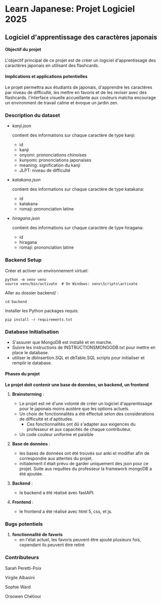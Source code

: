 # Learn Japanese: Projet Logiciel 2025
## Logiciel d'apprentissage des caractères japonais

#### Objectif du projet
L'objectif principal de ce projet est de créer un logiciel
d'apprentissage des caractères japonais en utilisant des flashcards.

#### Implications et applications potentielles
Le projet permettra aux étudiants de japonais, d'apprendre les caractères
par niveau de difficulté, les mettre en favoris et de les reviser avec des flashcards.
l'interface visuelle accueillante aux couleurs matcha encourage un environment 
de travail calme et évoque un jardin zen.

### Description du dataset

* _kanji.json_

   contient des informations sur chaque caractère de type kanji:
  
  * id
  * kanji
  * onyomi: prononciations chinoises
  * kunyomi: prononciations japonaises
  * meaning: signification du kanji
  * JLPT: niveau de difficulté

* _katakana.json_

   contient des informations sur chaque caractère de type katakana:
  
  * id
  * katakana
  * romaji: prononciation latine

* _hiragana.json_

   contient des informations sur chaque caractère de type hiragana:
  
  * id
  * hiragana
  * romaji: prononciation latine


### Backend Setup

Créer et activer un environnement virtuel:

    python -m venv venv
    source venv/bin/activate  # On Windows: venv\Scripts\activate

Aller au dossier backend/ :

    cd backend

Installer les Python packages requis:

    pip install -r requirements.txt


### Database Initialisation

* S'assurer que MongoDB est installé et en marche.
* Suivre les instructions de INSTRUCTIONSMONGODB.txt pour mettre 
en place le database.
* utiliser le dbInsertion.SQL et dbTable.SQL scripts pour initialiser 
et remplir le database.

#### Phases du projet

**Le projet doit contenir une base de données, un backend, un frontend**

1. **Brainstorming** :
   - Le projet est né d'une volonté de créer un logiciel d'apprentissage pour
le japonais moins austère que les options actuels.
   - Un choix de fonctionnalités a été effectué selon des considerations de difficulté
et d'aptitudes.
     - Ces fonctionnalités ont dû s'adapter aux exigences du professeur et 
aux capacités de chaque contributeur.
   - Un code couleur uniforme et paisible

2. **Base de données** :
   - les bases de données ont été trouvés sur anki et modifier afin de
correspondre aus attentes du projet.
   - initialement il était prévu de garder uniquement des json pour ce projet.
Suite aus requêtes du professeur la framework mongoDB a été ajoutée.

3. **Backend** :
   - le backend a été réalisé avec fastAPI.

4. **Frontend** :
   - le frontend a été réalisé avec html 5, css, et js.
     
### Bugs potentiels
   
1. **fonctionnalité de favoris**
   - en l'état actuel, les favoris peuvent être ajouté plusieurs fois, 
cependant ils peuvent être retiré


### Contributeurs

Sarah Peretti-Poix

Virgile Albasini

Sophie Ward

Orsowen Chétioui
